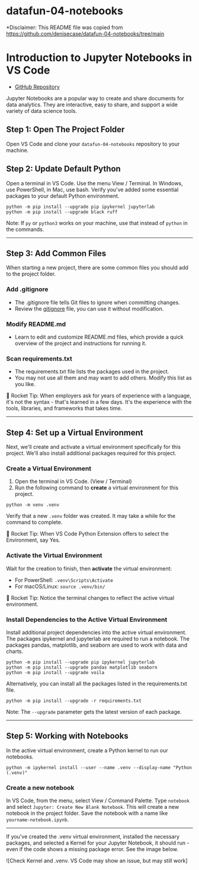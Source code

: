 # datafun-04-notebooks 
*Disclaimer: This README file was copied from https://github.com/denisecase/datafun-04-notebooks/tree/main 
# Introduction to Jupyter Notebooks in VS Code

- [GitHub Repository](https://github.com/LuciMcD/datafun-04-notebooks.git)

Jupyter Notebooks are a popular way to create and share documents for data analytics. They are interactive, easy to share, and support a wide variety of data science tools.

## Step 1: Open The Project Folder

Open VS Code and clone your `datafun-04-notebooks` repository to your machine.

## Step 2: Update Default Python

Open a terminal in VS Code. Use the menu View / Terminal. 
In Windows, use PowerShell, in Mac, use bash.
Verify you've added some essential packages to your default Python environment.

```shell
python -m pip install --upgrade pip ipykernel jupyterlab
python -m pip install --upgrade black ruff
```

Note: If `py` or `python3` works on your machine, use that instead of `python` in the commands.

-----

## Step 3: Add Common Files

When starting a new project, there are some common files you should add to the project folder.

### Add .gitignore

- The .gitignore file tells Git files to ignore when committing changes.
- Review the [gitignore](gitignore) file, you can use it without modification.

### Modify README.md

- Learn to edit and customize README.md files, which provide a quick overview of the project and instructions for running it. 

### Scan requirements.txt

- The requirements.txt file lists the packages used in the project.
- You may not use all them and may want to add others. Modify this list as you like. 

🚀 Rocket Tip: When employers ask for years of experience with a language, it's not the syntax - that's learned in a few days. It's the experience with the tools, libraries, and frameworks that takes time.

-----

## Step 4: Set up a Virtual Environment

Next, we'll create and activate a virtual environment specifically for this project. We'll also install additional packages required for this project.

### Create a Virtual Environment

1. Open the terminal in VS Code. (View / Terminal)
2. Run the following command to **create** a virtual environment for this project.

```shell
python -m venv .venv
```

Verify that a new `.venv` folder was created. It may take a while for the command to complete.

🚀 Rocket Tip: When VS Code Python Extension offers to select the Environment, say Yes.

### Activate the Virtual Environment

Wait for the creation to finish, then **activate** the virtual environment:

- For PowerShell: `.venv\Scripts\Activate`
- For macOS/Linux:  `source .venv/bin/`

🚀 Rocket Tip: Notice the terminal changes to reflect the active virtual environment.

### Install Dependencies to the Active Virtual Environment

Install additional project dependencies into the active virtual environment.
The packages ipykernel and jupyterlab are required to run a notebook.
The packages pandas, matplotlib, and seaborn are used to work with data and charts.

```shell
python -m pip install --upgrade pip ipykernel jupyterlab
python -m pip install --upgrade pandas matplotlib seaborn
python -m pip install --upgrade voila
```

Alternatively, you can install all the packages listed in the requirements.txt file.

```shell
python -m pip install --upgrade -r requirements.txt
```

Note: The `--upgrade` parameter gets the latest version of each package.

-----

## Step 5: Working with Notebooks

In the active virtual environment, create a Python kernel to run our notebooks. 

```shell
python -m ipykernel install --user --name .venv --display-name "Python (.venv)"
```

### Create a new notebook

In VS Code, from the menu, select View / Command Palette.
Type `notebook` and select `Jupyter: Create New Blank Notebook`.
This will create a new notebook in the project folder.
Save the notebook with a name like `yourname-notebook.ipynb`.


-----
If you've created the .venv virtual environment,  installed the necessary packages, 
and selected a Kernel for your Jupyter Notebook, it should run - 
even if the code shows a missing package error. See the image below.

![Check Kernel and .venv. VS Code may show an issue, but may still work]

